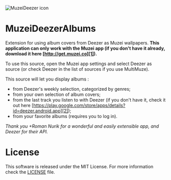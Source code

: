 ![MuzeiDeezer icon](https://github.com/xgouchet/MuzeiDeezerAlbums/raw/master/res/drawable-xxhdpi/ic_launcher.png)

MuzeiDeezerAlbums
=================

Extension for using album covers  from Deezer as Muzei wallpapers. **This application can only work with the Muzei app (if you don't have it already, download it here [http://get.muzei.co][1]).**

To use this source, open the Muzei app settings and select Deezer as source (or check Deezer in the list of sources if you use MultiMuze).

This source will let you display albums : 

 - from Deezer's weekly selection, categorized by genres; 
 - from your own selection of album covers; 
 - from the last track you listen to with Deezer (if you don't have it, check it out here [https://play.google.com/store/apps/details?id=deezer.android.app][2]);
 - from your favorite albums (requires you to log in). 

_Thank you +Roman Nurik for a wonderful and easily extensible app, and Deezer for their API._

License
=======

This software is released under the MIT License. For more information check the [LICENSE][3] file. 

 [1]: http://get.muzei.co
 [2]: https://play.google.com/store/apps/details?id=deezer.android.app
 [3]: https://raw.github.com/xgouchet/MuzeiDeezerAlbums/master/LICENSE